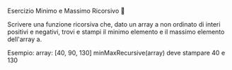 Esercizio Minimo e Massimo Ricorsivo 🛵

Scrivere una funzione ricorsiva che, dato un array a non ordinato di interi positivi e 
negativi, trovi e stampi il minimo elemento e il massimo elemento dell'array a.

Esempio:
array: [40, 90, 130] 
minMaxRecursive(array) deve stampare 40 e 130


